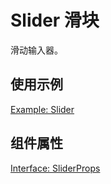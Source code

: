 # Slider 滑块

滑动输入器。

## 使用示例

[Example: Slider](./_example/SliderExample.jsx)

## 组件属性

[Interface: SliderProps](./Slider.tsx)
